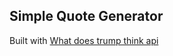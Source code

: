## Simple Quote Generator 

Built with [What does trump think api]('https://whatdoestrumpthink.com/')   